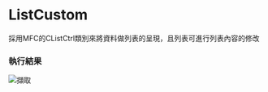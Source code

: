 # ListCustom
採用MFC的CListCtrl類別來將資料做列表的呈現，且列表可進行列表內容的修改

### 執行結果
![擷取](https://user-images.githubusercontent.com/14908981/150680790-b921a1b4-6440-44a0-9eef-b957d334fcc6.PNG)
